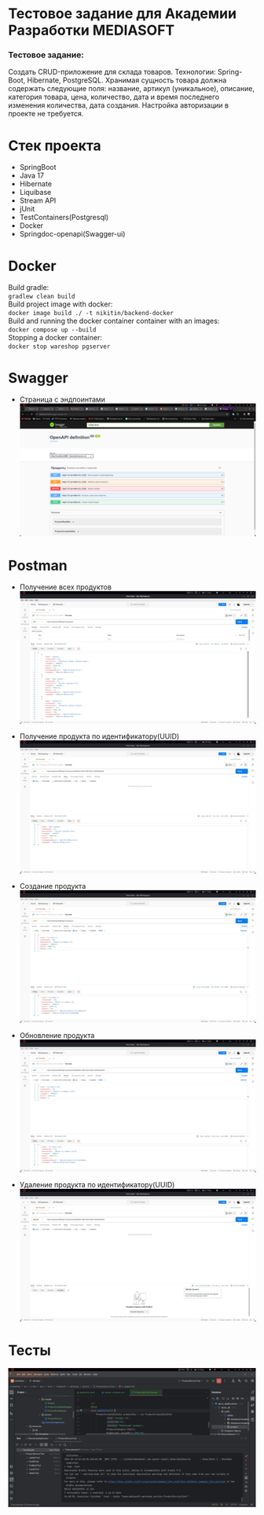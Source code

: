 # Тестовое задание для Академии Разработки MEDIASOFT

### Тестовое задание:

Создать CRUD-приложение для склада товаров.
Технологии: Spring-Boot, Hibernate, PostgreSQL.
Хранимая сущность товара должна содержать следующие поля:  название, артикул (уникальное), описание, категория товара,
цена, количество, дата и время последнего изменения количества, дата создания. Настройка авторизации в проекте не
требуется.

# Cтек проекта

- SpringBoot
- Java 17
- Hibernate
- Liquibase
- Stream API
- jUnit
- TestContainers(Postgresql)
- Docker
- Springdoc-openapi(Swagger-ui)

# Docker

Build gradle:  
`gradlew clean build`  
Build project image with docker:  
`docker image build ./ -t nikitin/backend-docker`  
Build and running the docker container container with an images:   
`docker compose up --build`  
Stopping a docker container:  
`docker stop wareshop pgserver`

# Swagger

- Страница с эндпоинтами
  ![swagger.png](src/main/resources/static/img/swagger.png)

# Postman

- Получение всех продуктов
  ![productAll.png](src/main/resources/static/img/productAll.png)

- Получение продукта по идентификатору(UUID)
  ![getProductById.png](src/main/resources/static/img/getProductById.png)

- Создание продукта
  ![createProduct.png](src/main/resources/static/img/createProduct.png)

- Обновление продукта
  ![updateProduct.png](src/main/resources/static/img/updateProduct.png)

- Удаление продукта по идентификатору(UUID)
  ![deleteProduct.png](src/main/resources/static/img/deleteProduct.png)

# Тесты

![tests.png](src/main/resources/static/img/tests.png)